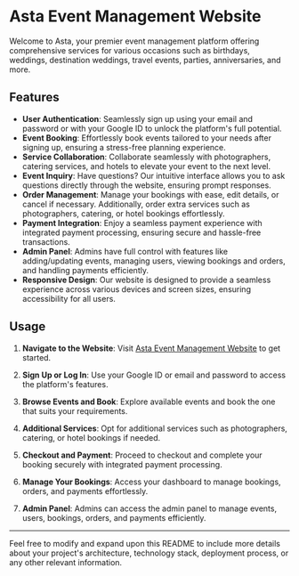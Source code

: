 # Asta Event Management Website

Welcome to Asta, your premier event management platform offering comprehensive services for various occasions such as birthdays, weddings, destination weddings, travel events, parties, anniversaries, and more.

## Features

- **User Authentication**: Seamlessly sign up using your email and password or with your Google ID to unlock the platform's full potential.
- **Event Booking**: Effortlessly book events tailored to your needs after signing up, ensuring a stress-free planning experience.
- **Service Collaboration**: Collaborate seamlessly with photographers, catering services, and hotels to elevate your event to the next level.
- **Event Inquiry**: Have questions? Our intuitive interface allows you to ask questions directly through the website, ensuring prompt responses.
- **Order Management**: Manage your bookings with ease, edit details, or cancel if necessary. Additionally, order extra services such as photographers, catering, or hotel bookings effortlessly.
- **Payment Integration**: Enjoy a seamless payment experience with integrated payment processing, ensuring secure and hassle-free transactions.
- **Admin Panel**: Admins have full control with features like adding/updating events, managing users, viewing bookings and orders, and handling payments efficiently.
- **Responsive Design**: Our website is designed to provide a seamless experience across various devices and screen sizes, ensuring accessibility for all users.

## Usage

1. **Navigate to the Website**:
   Visit [Asta Event Management Website](https://asta-185de.web.app/) to get started.

2. **Sign Up or Log In**:
   Use your Google ID or email and password to access the platform's features.

3. **Browse Events and Book**:
   Explore available events and book the one that suits your requirements.

4. **Additional Services**:
   Opt for additional services such as photographers, catering, or hotel bookings if needed.

5. **Checkout and Payment**:
   Proceed to checkout and complete your booking securely with integrated payment processing.

6. **Manage Your Bookings**:
   Access your dashboard to manage bookings, orders, and payments effortlessly.

7. **Admin Panel**:
   Admins can access the admin panel to manage events, users, bookings, orders, and payments efficiently.

---

Feel free to modify and expand upon this README to include more details about your project's architecture, technology stack, deployment process, or any other relevant information.
